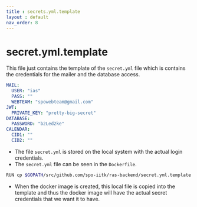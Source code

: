 ```yaml
---
title : secrets.yml.template
layout : default
nav_order: 8
---
```


# secret.yml.template

This file just contains the template of the `secret.yml` file which is contains the credentials for the mailer and the database access.

```yml
MAIL:
  USER: "ias"
  PASS: ""
  WEBTEAM: "spowebteam@gmail.com"
JWT:
  PRIVATE_KEY: "pretty-big-secret"
DATABASE:
  PASSWORD: "b2Led2ke"
CALENDAR:
  CID1: ""
  CID2: ""
```
- The file `secret.yml` is stored on the local system with the actual login credentials.
- The `secret.yml` file can be seen in the `Dockerfile`.

```sh
RUN cp $GOPATH/src/github.com/spo-iitk/ras-backend/secret.yml.template $GOPATH/src/github.com/spo-iitk/ras-backend/secret.yml
```
- When the docker image is created, this local file is copied into the template and thus the docker image will have the actual secret credentials that we want it to have.
